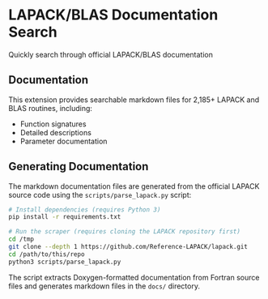 # LAPACK/BLAS Documentation Search

Quickly search through official LAPACK/BLAS documentation

## Documentation

This extension provides searchable markdown files for 2,185+ LAPACK and BLAS routines, including:
- Function signatures
- Detailed descriptions
- Parameter documentation

## Generating Documentation

The markdown documentation files are generated from the official LAPACK source code using the `scripts/parse_lapack.py` script:

```bash
# Install dependencies (requires Python 3)
pip install -r requirements.txt

# Run the scraper (requires cloning the LAPACK repository first)
cd /tmp
git clone --depth 1 https://github.com/Reference-LAPACK/lapack.git
cd /path/to/this/repo
python3 scripts/parse_lapack.py
```

The script extracts Doxygen-formatted documentation from Fortran source files and generates markdown files in the `docs/` directory.